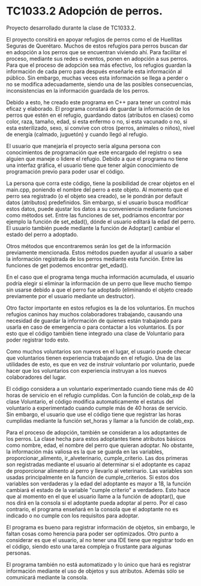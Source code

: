 # TC1033.2 Adopción de perros.
Proyecto desarrollado durante la clase de TC1033.2. 

El proyecto consitirá en apoyar refugios de perros como el de Huellitas Seguras de Querétaro. Muchos de estos refugios para perros buscan dar en adopción a los perros que se encuentran viviendo ahí. Para facilitar el proceso, mediante sus redes o eventos, ponen en adopción a sus perros. Para que el proceso de adopción sea más efectivo, los refugios guardan la información de cada perro para después enseñarle esta información al público. Sin embargo, muchas veces esta información se llega a perder o no se modifica adecuadamente, siendo una de las posibles consecuencias, inconsistencias en la información guardada de los perros.

Debido a esto, he creado este programa en C++ para tener un control más eficaz y elaborado. El programa constará de guardar la información de los perros que estén en el refugio, guardando datos (atributos en clases) como color, raza, tamaño, edad, si esta enfermo o no, si esta vacunado o no, si esta esterilizado, sexo, si convive con otros (perros, animales o niños), nivel de energía (calmado, juguetón) y cuando llegó al refugio. 

El usuario que manejaría el proyecto sería alguna persona con conocimientos de programación que este encargado del registro o sea alguien que maneje o lidere el refugio. Debido a que el programa no tiene una interfaz gráfica, el usuario tiene que tener algún conocimiento de programación previo para poder usar el código.

La persona que corra este código, tiene la posibilidad de crear objetos en el main.cpp, poniendo el nombre del perro a este objeto. Al momento que el perro sea registrado (o el objeto sea creado), se le pondrán por default datos (atributos) predefinidos. Sin embargo, sí el usuario busca modificar estos datos, puede ajustar los datos a su conveniencia mediante funciones como métodos set. Entre las funciones de set, podriamos encontrar por ejemplo la función de set_edad(), dónde el usuario editará la edad del perro. El usuario también puede mediante la función de Adoptar() cambiar el estado del perro a adoptado. 

Otros métodos que encontraremos serán los get de la información previamente mencionada. Estos métodos pueden ayudar al usuario a saber la información registrada de los perros mediante esta función.  Entre las funciones de get podemos encontrar get_edad().

En el caso que el programa tenga mucha información acumulada, el usuario podría elegir si eliminar la información de un perro que lleve mucho tiempo sin usarse debido a que el perro fue adoptado (eliminando el objeto creado previamente por el usuario mediante un destructor).

Otro factor importante en estos refugios es la de los voluntarios. En muchos refugios caninos hay muchos colaboradores trabajando, causando una necesidad de guardar la información de quienes están trabajando para usarla en caso de emergencia o para contactar a los voluntarios. Es por esto que el código también tiene integrado una clase de Voluntario para poder registrar todo esto. 

Como muchos voluntarios son nuevos en el lugar, el usuario puede checar que voluntarios tienen experiencia trabajando en el refugio. Una de las utilidades de esto, es que en vez de instruir voluntario por voluntario, puede hacer que los voluntarios con experiencia instruyan a los nuevos colaboradores del lugar. 

El código considera a un voluntario experimentado cuando tiene más de 40 horas de servicio en el refugio cumplidas. Con la función de colab_exp de la clase Voluntario, el código modifica automaticamente el estatus del voluntario a experimentado cuando cumple más de 40 horas de servicio. Sin embargo, el usuario que use el código tiene que registrar las horas cumplidas mediante la función set_horas y llamar a la función de colab_exp.

Para el proceso de adopción, también se consideran a los adoptantes de los perros. La clase hecha para estos adoptantes tiene atributos básicos como nombre, edad, el nombre del perro que quieran adoptar. No obstante, la información más valiosa es la que se guarda en las variables, proporcionar_alimento, ir_alveterinario, cumple_criterio. Las dos primeras son registradas mediante el usuario al determinar si el adoptante es capaz de proporcionar alimento al perro y llevarlo al veterinario. Las variables son usadas principalmente en la función de cumple_criterios. Si estos dos variables son verdaderas y la edad del adoptante es mayor a 18, la función cambiará el estado de la variable "cumple criterio" a verdadero. Esto hace que al momento en el que el usuario llame a la función de adoptar(), que nos dirá en la consola si el adoptante pueda adoptar al perro. Por el caso contrario, el programa enseñará en la consola que el adoptante no es indicado o no cumple con los requisitos para adoptar.

El programa es bueno para registrar información de objetos, sin embargo, le faltan cosas como herencia para poder ser optimizados. Otro punto a considerar es que el usuario, al no tener una IDE tiene que registrar todo en el código, siendo esto una tarea compleja o frustante para algunas personas. 

El programa también no está automatizado y lo único que hará es registrar información mediante el uso de objetos y sus atributos. Además sólo se comunicará mediante la consola.
